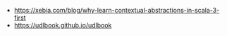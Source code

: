 - https://xebia.com/blog/why-learn-contextual-abstractions-in-scala-3-first
- https://udlbook.github.io/udlbook
